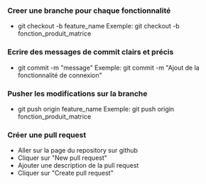 ### Creer une branche pour chaque fonctionnalité
- git checkout -b feature_name
Exemple: git checkout -b fonction_produit_matrice

### Ecrire des messages de commit clairs et précis
- git commit -m "message"
Exemple: git commit -m "Ajout de la fonctionnalité de connexion"

### Pusher les modifications sur la branche
- git push origin feature_name
Exemple: git push origin fonction_produit_matrice

### Créer une pull request
- Aller sur la page du repository sur github
- Cliquer sur "New pull request"
- Ajouter une description de la pull request
- Cliquer sur "Create pull request"
